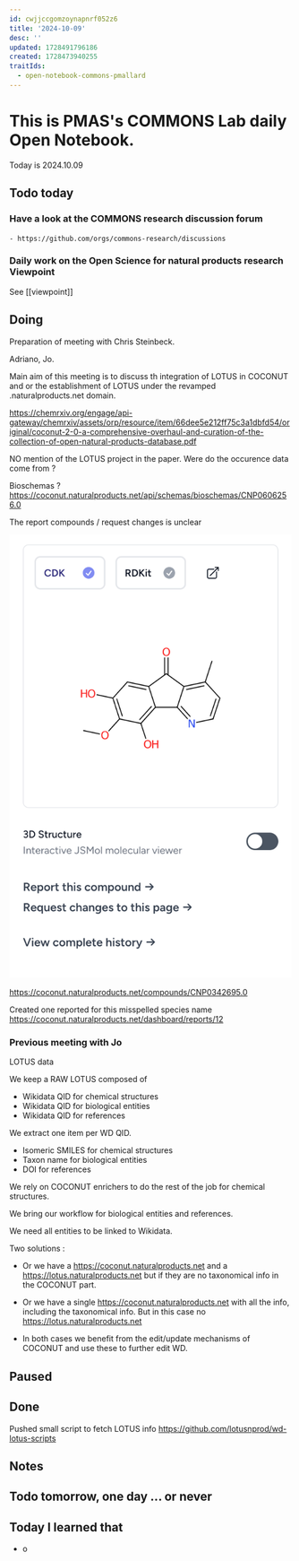 ```yaml
---
id: cwjjccgomzoynapnrf052z6
title: '2024-10-09'
desc: ''
updated: 1728491796186
created: 1728473940255
traitIds:
  - open-notebook-commons-pmallard
---
```


# This is PMAS's COMMONS Lab daily Open Notebook.

Today is 2024.10.09

## Todo today

### Have a look at the COMMONS research discussion forum
    - https://github.com/orgs/commons-research/discussions

### Daily work on the Open Science for natural products research Viewpoint

See [[viewpoint]]


###
###

## Doing

Preparation of meeting with Chris Steinbeck.

Adriano, Jo.

Main aim of this meeting is to discuss th integration of LOTUS in COCONUT and or the establishment of LOTUS under the revamped .naturalproducts.net domain.

https://chemrxiv.org/engage/api-gateway/chemrxiv/assets/orp/resource/item/66dee5e212ff75c3a1dbfd54/original/coconut-2-0-a-comprehensive-overhaul-and-curation-of-the-collection-of-open-natural-products-database.pdf

NO mention of the LOTUS project in the paper. Were do the occurence data come from ?

Bioschemas ?
https://coconut.naturalproducts.net/api/schemas/bioschemas/CNP0606256.0

The report compounds / request changes is unclear

![](/assets/images/2024-10-09-14-02-20.png)

https://coconut.naturalproducts.net/compounds/CNP0342695.0

Created one reported for this misspelled species name 
https://coconut.naturalproducts.net/dashboard/reports/12




### Previous meeting with Jo 

LOTUS data 

We keep a RAW LOTUS composed of 

- Wikidata QID for chemical structures
- Wikidata QID for biological entities
- Wikidata QID for references

We extract one item per WD QID.

- Isomeric SMILES for chemical structures
- Taxon name for biological entities
- DOI for references

We rely on COCONUT enrichers to do the rest of the job for chemical structures.

We bring our workflow for biological entities and references.

We need all entities to be linked to Wikidata.


Two solutions :

- Or we have a https://coconut.naturalproducts.net and a https://lotus.naturalproducts.net but if they are no taxonomical info in the COCONUT part.

- Or we have a single https://coconut.naturalproducts.net with all the info, including the taxonomical info. But in this case no https://lotus.naturalproducts.net

- In both cases we benefit from the edit/update mechanisms of COCONUT and use these to further edit WD.





## Paused

## Done

Pushed small script to fetch LOTUS info https://github.com/lotusnprod/wd-lotus-scripts


## Notes

## Todo tomorrow, one day ... or never 


###
###


## Today I learned that

- o